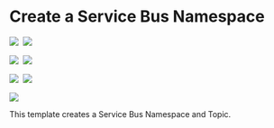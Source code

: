 # Create a Service Bus Namespace

<IMG SRC="https://azbotstorage.blob.core.windows.net/badges/101-servicebus-topic/PublicLastTestDate.svg" />&nbsp;
<IMG SRC="https://azbotstorage.blob.core.windows.net/badges/101-servicebus-topic/PublicDeployment.svg" />&nbsp;

<IMG SRC="https://azbotstorage.blob.core.windows.net/badges/101-servicebus-topic/FairfaxLastTestDate.svg" />&nbsp;
<IMG SRC="https://azbotstorage.blob.core.windows.net/badges/101-servicebus-topic/FairfaxDeployment.svg" />&nbsp;

<IMG SRC="https://azbotstorage.blob.core.windows.net/badges/101-servicebus-topic/BestPracticeResult.svg" />&nbsp;
<IMG SRC="https://azbotstorage.blob.core.windows.net/badges/101-servicebus-topic/CredScanResult.svg" />&nbsp;

<a href="https://portal.azure.com/#create/Microsoft.Template/uri/https%3A%2F%2Fraw.githubusercontent.com%2FAzure%2Fazure-quickstart-templates%2Fmaster%2F101-servicebus-topic%2Fazuredeploy.json" target="_blank">
    <img src="http://azuredeploy.net/deploybutton.png"/>
</a>

This template creates a Service Bus Namespace and Topic.
